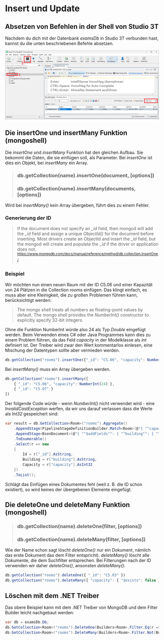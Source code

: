 # Insert und Update

## Absetzen von Befehlen in der Shell von Studio 3T

Nachdem du dich mit der Datenbank *examsDb* in Studio 3T verbunden hast, kannst du die unten
beschriebenen Befehle absetzen.

![](studio3t_shell_2122.png)

## Die insertOne und insertMany Funktion (mongoshell)

Die *insertOne* und *insertMany* Funktion hat den gleichen Aufbau. Sie bekommt die Daten, die
sie einfügen soll, als Parameter. Bei *insertOne* ist dies ein Objekt, bei *insertMany* ein Array.

> ### db.getCollection(name).insertOne(document, [options])
> ### db.getCollection(name).insertMany(documents, [options])

Wird bei *insertMany()* kein Array übergeben, führt dies zu einem Fehler.

### Generierung der ID

> If the document does not specify an *_id* field, then mongod will add the *_id* field and assign a 
> unique *ObjectId()* for the document before inserting. Most drivers create an ObjectId and insert 
> the *_id* field, but the mongod will create and populate the *_id* if the driver or application
> does not.
> <sup>https://www.mongodb.com/docs/manual/reference/method/db.collection.insertOne/</sup>

### Beispiel

Wir möchten nun einen neuen Raum mit der ID C5.06 und einer Kapazität von 24 Plätzen in die
Collection *rooms* einfügen. Das klingt einfach, es muss aber eine Kleinigkeit, die zu großen
Problemen führen kann, berücksichtigt werden:

> The mongo shell treats all numbers as floating-point values by default. The mongo shell provides 
> the *NumberInt()* constructor to explicitly specify 32-bit integers.

Ohne die Funktion NumberInt würde also 24 als Typ *Double* eingefügt werden. Beim Verwenden
eines C# oder Java Programmes kann dies zu einem Problem führen, da das Feld *capacity* in der
Modelklasse als *int* definiert ist. Der Treiber wird zwar den Wert kommentarlos einlesen,
eine Mischung der Datentypen sollte aber vermieden werden.

```javascript
db.getCollection("rooms").insertOne({"_id": "C5.06", "capacity": NumberInt(24)});
```
Bei *insertMany()* muss ein Array übergeben werden.

```javascript
db.getCollection("rooms").insertMany([
    { "_id": "C5.06", "capacity": NumberInt(24) },
    { "_id": "C5.07" }
])
```

Der folgende Code würde - wenn *NumberInt()* nicht verwendet wird - eine *InvalidCastException* werfen,
da wir uns darauf verlassen dass die Werte als *Int32* gespeichert sind:

```c#
var result = db.GetCollection<Room>("rooms").Aggregate()
    .AppendStage(PipelineStageDefinitionBuilder.Match<Room>(@"{ ""capacity"": { ""$exists"": { ""capacity"": true } } }"))
    .AppendStage<BsonDocument>(@"{ ""$addFields"": { ""building"": { ""$substr"": [""$_id"", 0, 1] } } }")
    .ToEnumerable()
    .Select(r => new
    {
        Id = r["_id"].AsString,
        Building = r["building"].AsString,
        Capacity = r["capacity"].AsInt32
    })
    .ToList();
```



Schlägt das Einfügen eines Dokumentes fehl (weil z. B. die ID schon existiert), so wird keines
der übergebenen Elemente eingefügt.

## Die deleteOne und deleteMany Funktion (mongoshell)

> ### db.getCollection(name).deleteOne(filter, [options])
> ### db.getCollection(name).deleteMany(filter, [options])

Wie der Name schon sagt löscht *deleteOne()* nur ein Dokument, nämlich das erste Dokument das dem
Filter entspricht). *deleteMany()* löscht alle Dokumente, die dem Suchfilter entsprechen.
Bei Filterungen nach der ID verwenden wir daher *deleteOne()*, ansonsten *deleteMany()*.

```javascript
db.getCollection("rooms").deleteOne({ "_id": "C5.03" })
db.getCollection("rooms").deleteMany({ "capacity": { "$exists": false } })
```

## Löschen mit dem .NET Treiber

Das obere Beispiel kann mit dem .NET Treiber von MongoDB und dem Filter Builder leicht
nachgebaut werden:

```c#
var db = examsDb.Db;
db.GetCollection<Room>("rooms").DeleteOne(Builders<Room>.Filter.Eq(r => r.Shortname, "C5.03"));
db.GetCollection<Room>("rooms").DeleteMany(Builders<Room>.Filter.Not(Builders<Room>.Filter.Exists(r => r.Capacity)));
```

